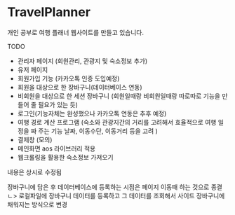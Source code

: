 # TravelPlanner

개인 공부로 여행 플래너 웹사이트를 만들고 있습니다.

TODO

- 관리자 페이지 (회원관리, 관광지 및 숙소정보 추가)
- 유저 페이지
- 회원가입 기능 (카카오톡 인증 도입예정)
- 회원을 대상으로 한 장바구니(데이터베이스 연동)
- 비회원을 대상으로 한 세션 장바구니 (회원일때랑 비회원일때랑 따로따로 기능을 만들어 줄 필요가 있는 듯)
- 로그인(기능자체는 완성했으나 카카오톡 연동은 추후 예정)
- 여행 경로 계산 프로그램 (숙소와 관광지간의 거리를 고려해서 효율적으로 여행 일정을 짜 주는 기능
  날짜, 이동수단, 이동거리 등을 고려
)
- 결제창 (모의)
- 메인화면 aos 라이브러리 적용
- 웹크롤링을 활용한 숙소정보 가져오기


내용은 상시로 수정됨


장바구니에 담은 후 데이터베이스에 등록하는 시점은 페이지 이동때 하는 것으로 종결
ㄴ> 로컬파일에 장바구니 데이터를 등록하고 그 데이터를 조회해서 사이드 장바구니에 채워지는 방식으로 변경
